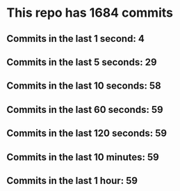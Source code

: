 # This repo has 1684 commits

## Commits in the last 1 second: 4
## Commits in the last 5 seconds: 29
## Commits in the last 10 seconds: 58
## Commits in the last 60 seconds: 59
## Commits in the last 120 seconds: 59
## Commits in the last 10 minutes: 59
## Commits in the last 1 hour: 59
